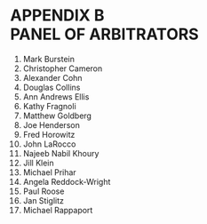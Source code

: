 # APPENDIX B <br> PANEL OF ARBITRATORS 

1. Mark Burstein
2. Christopher Cameron
3. Alexander Cohn
4. Douglas Collins
5. Ann Andrews Ellis
6. Kathy Fragnoli
7. Matthew Goldberg
8. Joe Henderson
9. Fred Horowitz
10. John LaRocco
11. Najeeb Nabil Khoury
12. Jill Klein
13. Michael Prihar
14. Angela Reddock-Wright
15. Paul Roose
16. Jan Stiglitz
17. Michael Rappaport
